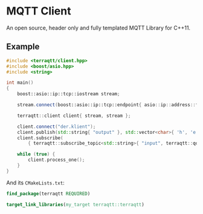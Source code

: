 # MQTT Client

An open source, header only and fully templated MQTT Library for C++11.

## Example

```cpp
#include <terraqtt/client.hpp>
#include <boost/asio.hpp>
#include <string>

int main()
{
	boost::asio::ip::tcp::iostream stream;

	stream.connect(boost::asio::ip::tcp::endpoint{ asio::ip::address::from_string("127.0.0.1"), 1883 });

	terraqtt::client client{ stream, stream };

	client.connect("der.klient");
	client.publish(std::string{ "output" }, std::vector<char>{ 'h', 'e', 'l', 'l', 'o', 0 });
	client.subscribe(
	    { terraqtt::subscribe_topic<std::string>{ "input", terraqtt::qos::at_most_once } });

	while (true) {
		client.process_one();
	}
}
```

And its `CMakeLists.txt`:

```cmake
find_package(terraqtt REQUIRED)

target_link_libraries(my_target terraqtt::terraqtt)
```
